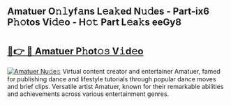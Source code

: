 ## Amatuer O𝚗𝚕yf𝚊ns L𝚎a𝚔ed N𝚞𝚍es - Part-ix6 P𝚑𝚘tos Vi𝚍𝚎o - H𝚘𝚝 Part L𝚎a𝚔s eeGy8

# <h2><a href="http://kf4w3u.oniu.top/?m=Amatuer">🔗👉 🔴 Amatuer P𝚑ot𝚘𝚜 V𝚒d𝚎o</a></h2>

[![Amatuer Nu𝚍e𝚜](https://i.imgur.com/0qMVB7G.gif)](http://kf4w3u.oniu.top/?m=Amatuer)
Virtual content creator and entertainer Amatuer, famed for publishing dance and lifestyle tutorials through popular dance moves and brief clips. Versatile artist Amatuer, known for their remarkable abilities and achievements across various entertainment genres.  
